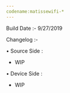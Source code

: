 ```yaml
---                                                                                            
codename:matissewifi-*                                                                                  
---
```

Build Date :- 9/27/2019

Changelog :-

• Source Side :
- WIP

• Device Side :
- WIP

